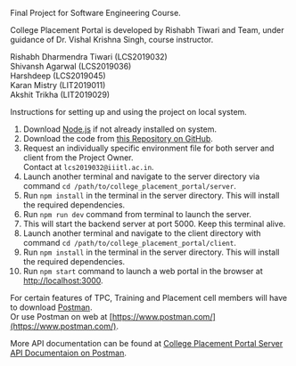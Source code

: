Final Project for Software Engineering Course.
    
College Placement Portal is developed by
Rishabh Tiwari and Team, under guidance of
Dr. Vishal Krishna Singh, course instructor.

Rishabh Dharmendra Tiwari        (LCS2019032)  
Shivansh Agarwal                 (LCS2019036)  
Harshdeep                        (LCS2019045)  
Karan Mistry                     (LIT2019011)  
Akshit Trikha                    (LIT2019029)  

Instructions for setting up and using the project on local system.

1. Download [Node.js](https://nodejs.org/en/download/) if not already installed on system.
2. Download the code from [this Repository on GitHub](https://github.com/softwareEngineeringIIITL/College_Placement_Portal).
3. Request an individually specific environment file for both server and client from the Project Owner.   
	Contact at `lcs2019032@iiitl.ac.in`.
4. Launch another terminal and navigate to the server directory via   
	command `cd /path/to/college_placement_portal/server`.
5. Run `npm install` in the terminal in the server directory. This will install the required dependencies.
6. Run `npm run dev` command from terminal to launch the server. 
7. This will start the backend server at port 5000. Keep this terminal alive.
8. Launch another terminal and navigate to the client directory with   
	command `cd /path/to/college_placement_portal/client`.
9. Run `npm install` in the terminal in the server directory. This will install the required dependencies.
10. Run `npm start` command to launch a web portal in the browser at [http://localhost:3000](http://localhost:3000).

For certain features of TPC, Training and Placement cell members will have to download [Postman](https://www.postman.com/downloads).  
Or use Postman on web at [https://www.postman.com/](https://www.postman.com/).  
  
More API documentation can be found at [College Placement Portal Server API Documentaion on Postman](https://documenter.getpostman.com/view/9429369/UVC8DmL9).
